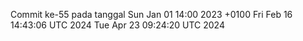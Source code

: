 Commit ke-55 pada tanggal Sun Jan 01 14:00 2023 +0100
Fri Feb 16 14:43:06 UTC 2024
Tue Apr 23 09:24:20 UTC 2024
